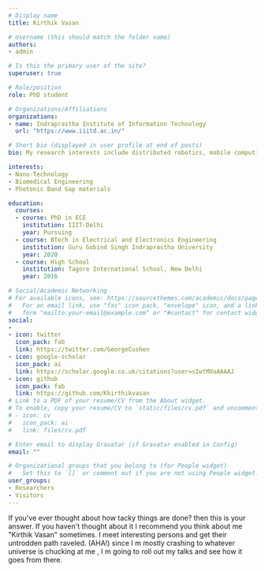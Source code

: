 ```yaml
---
# Display name
title: Kirthik Vasan

# Username (this should match the folder name)
authors:
- admin

# Is this the primary user of the site?
superuser: true

# Role/position
role: PhD student  

# Organizations/Affiliations
organizations:
- name: Indraprastha Institute of Information Technology
  url: "https://www.iiitd.ac.in/"

# Short bio (displayed in user profile at end of posts)
bio: My research interests include distributed robotics, mobile computing and programmable matter.

interests:
- Nano-Technology
- Biomedical Engineering
- Photonic Band Gap materials

education:
  courses:
  - course: PhD in ECE
    institution: IIIT-Delhi
    year: Pursuing
  - course: BTech in Electrical and Electronics Engineering
    institution: Guru Gobind Singh Indraprastha University
    year: 2020
  - course: High School
    institution: Tagore International School, New Delhi
    year: 2016

# Social/Academic Networking
# For available icons, see: https://sourcethemes.com/academic/docs/page-builder/#icons
#   For an email link, use "fas" icon pack, "envelope" icon, and a link in the
#   form "mailto:your-email@example.com" or "#contact" for contact widget.
social:
-  
- icon: twitter
  icon_pack: fab
  link: https://twitter.com/GeorgeCushen
- icon: google-scholar
  icon_pack: ai
  link: https://scholar.google.co.uk/citations?user=sIwtMXoAAAAJ
- icon: github
  icon_pack: fab
  link: https://github.com/Kkirthikvasan
# Link to a PDF of your resume/CV from the About widget.
# To enable, copy your resume/CV to `static/files/cv.pdf` and uncomment the lines below.
# - icon: cv
#   icon_pack: ai
#   link: files/cv.pdf

# Enter email to display Gravatar (if Gravatar enabled in Config)
email: ""

# Organizational groups that you belong to (for People widget)
#   Set this to `[]` or comment out if you are not using People widget.
user_groups:
- Researchers
- Visitors
---
```


If you've ever thought about how tacky things are done? then this is your answer. If you haven't thought about it I recommend you think about me "Kirthik Vasan" sometimes. I meet interesting persons and get their untrodden path raveled.
(AHA!) since I m mostly crashing to whatever universe is chucking at me , I m going to roll out my talks and see how it goes from there.
 
